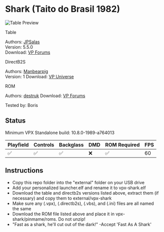 # Shark (Taito do Brasil 1982)

![Table Preview](../../vpx-shark.jpg)

Table

Authors: [JPSalas](https://www.vpforums.org/index.php?showuser=277)  
Version: 5.5.0  
Download: [VP Forums](https://www.vpforums.org/index.php?app=downloads&showfile=13164)

DirectB2S

Authors: [Manbearpig](https://vpuniverse.com/profile/32743-manbearpig/)  
Version: 1
Download: [VP Universe](https://vpuniverse.com/files/file/12178-shark-taito-1982-b2s-full-dmd/)

ROM

Authors: [destruk](https://www.vpforums.org/index.php?showuser=5)
Download: [VP Forums](https://www.vpforums.org/index.php?app=downloads&showfile=572)

Tested by: Boris

## Status 

Minimum VPX Standalone build: 10.8.0-1989-a764013

| Playfield | Controls | Backglass | DMD | ROM Required | FPS | 
|-----------|----------|-----------|-----|--------------|-----|
| :white_check_mark: | :white_check_mark: | :white_check_mark: | :x: | :white_check_mark: | 60 |

## Instructions

- Copy this repo folder into the "external" folder on your USB drive
- Add your personalized launcher.elf and rename it to vpx-shark.elf
- Download the table and directb2s versions listed above, extract them (if necessary) and copy them to external/vpx-shark
- Make sure any (.vpx), (.directb2s), (.vbs), and (.ini) files are all named the same
- Download the ROM file listed above and place it in vpx-shark/pinmame/roms. Do not unzip! 
- "Fast as a shark, he'll cut out of the dark!" -Accept 'Fast As A Shark'